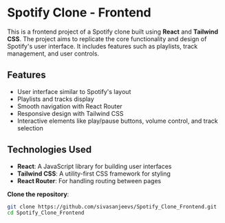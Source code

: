 # Spotify Clone - Frontend

This is a frontend project of a Spotify clone built using **React** and **Tailwind CSS**. The project aims to replicate the core functionality and design of Spotify's user interface. It includes features such as playlists, track management, and user controls.

## Features

- User interface similar to Spotify's layout
- Playlists and tracks display
- Smooth navigation with React Router
- Responsive design with Tailwind CSS
- Interactive elements like play/pause buttons, volume control, and track selection

## Technologies Used

- **React**: A JavaScript library for building user interfaces
- **Tailwind CSS**: A utility-first CSS framework for styling
- **React Router**: For handling routing between pages

**Clone the repository**:

   ```bash
   git clone https://github.com/sivasanjeevs/Spotify_Clone_Frontend.git
   cd Spotify_Clone_Frontend
